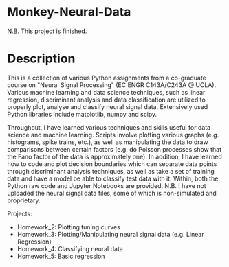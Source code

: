 # Monkey-Neural-Data
N.B. This project is finished.

# Description
This is a collection of various Python assignments from a co-graduate course on "Neural Signal Processing" (EC ENGR C143A/C243A @ UCLA). Various machine learning and data science techniques, such as linear regression, discriminant analysis and data classification are utilized to properly plot, analyse and classify neural signal data. Extensively used Python libraries include matplotlib, numpy and scipy.

Throughout, I have learned various techniques and skills useful for data science and machine learning. Scripts involve plotting various graphs (e.g. histograms, spike trains, etc.), as well as manipulating the data to draw comparisons between certain factors (e.g. do Poisson processes show that the Fano factor of the data is approximately one). In addition, I have learned how to code and plot decision boundaries which can separate data points through discriminant analysis techniques, as well as take a set of training data and have a model be able to classify test data with it. Within, both the Python raw code and Jupyter Notebooks are provided. N.B. I have not uploaded the neural signal data files, some of which is non-simulated and proprietary. 

Projects:
- Homework_2: Plotting tuning curves
- Homework_3: Plotting/Manipulating neural signal data (e.g. Linear Regression)
- Homework_4: Classifying neural data
- Homework_5: Basic regression
